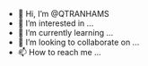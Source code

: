 - 👋 Hi, I’m @QTRANHAMS
- 👀 I’m interested in ...
- 🌱 I’m currently learning ...
- 💞️ I’m looking to collaborate on ...
- 📫 How to reach me ...

<!---
QTRANHAMS/QTRANHAMS is a ✨ special ✨ repository because its `README.md` (this file) appears on your GitHub profile.
You can click the Preview link to take a look at your changes.
--->
